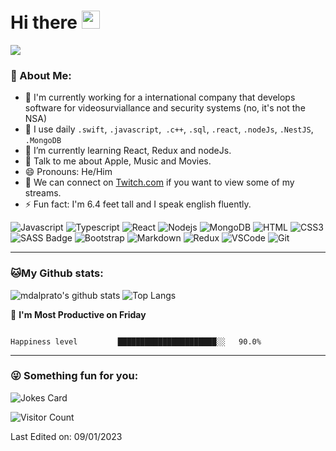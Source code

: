 # Hi there <img src="https://github.com/TheDudeThatCode/TheDudeThatCode/blob/master/Assets/Hi.gif" width="29px">

![](https://i.pinimg.com/originals/9a/aa/1d/9aaa1d5723b5e20f258db26ccad93d35.gif)

### 🤵 About Me:
- 🏦 I'm currently working for a international company that develops software for videosurviallance and security systems (no, it's not the NSA)
- 🤔 I use daily  ```.swift```, ```.javascript```,``` .c++```, ```.sql```, ```.react```, ```.nodeJs```, ```.NestJS```, ```.MongoDB```
- 🌱 I’m currently learning React, Redux and nodeJs.
- 💬 Talk to me about Apple, Music and Movies.
- 😄 Pronouns: He/Him
- 👯 We can connect on [Twitch.com](https://www.twitch.tv/mdalprato) if you want to view some of my streams.
- ⚡ Fun fact: I'm 6.4 feet tall and I speak english fluently.

<p align="center">


![Javascript](https://img.shields.io/badge/Javascript-F0DB4F?style=for-the-badge&labelColor=black&logo=javascript&logoColor=F0DB4F)
![Typescript](https://img.shields.io/badge/Typescript-007acc?style=for-the-badge&labelColor=black&logo=typescript&logoColor=007acc)
![React](https://img.shields.io/badge/-React-61DBFB?style=for-the-badge&labelColor=black&logo=react&logoColor=61DBFB)
![Nodejs](https://img.shields.io/badge/Nodejs-3C873A?style=for-the-badge&labelColor=black&logo=node.js&logoColor=3C873A)
![MongoDB](https://img.shields.io/badge/MongoDB-4EA94B?style=for-the-badge&logo=mongodb&logoColor=white)
![HTML](https://img.shields.io/badge/HTML5-E34F26?style=for-the-badge&logo=html5&logoColor=white)
![CSS3](https://img.shields.io/badge/CSS3-1572B6?style=for-the-badge&logo=css3&logoColor=white)
![SASS Badge](https://img.shields.io/badge/Sass-CC6699?style=for-the-badge&logo=sass&logoColor=white)
![Bootstrap](https://img.shields.io/badge/Bootstrap-563D7C?style=for-the-badge&logo=bootstrap&logoColor=white)
![Markdown](https://img.shields.io/badge/Markdown-000000?style=for-the-badge&logo=markdown&logoColor=white)
![Redux](https://img.shields.io/badge/Redux-593D88?style=for-the-badge&logo=redux&logoColor=white)
![VSCode](https://img.shields.io/badge/Visual_Studio-0078d7?style=for-the-badge&logo=visual%20studio&logoColor=white)
![Git](https://img.shields.io/badge/Git-F05032?style=for-the-badge&logo=git&logoColor=white)


---
### 🐱My Github stats:
![mdalprato's github stats](https://github-readme-stats.vercel.app/api?username=mdalprato)
![Top Langs](https://github-readme-stats.vercel.app/api/top-langs/?username=mdalprato)


📅 **I'm Most Productive on Friday** 

```text

Happiness level         ██████████████████████░░   90.0% 

```
---

### 😜 Something fun for you:
<img src="https://readme-jokes.vercel.app/api" alt="Jokes Card" />

![Visitor Count](https://profile-counter.glitch.me/mDalprato/count.svg)

Last Edited on: 09/01/2023
